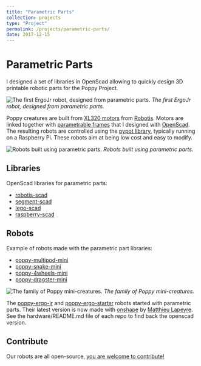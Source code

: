 ```yaml
---
title: "Parametric Parts"
collection: projects
type: "Project"
permalink: /projects/parametric-parts/
date: 2017-12-15
---
```


# Parametric Parts

I designed a set of libraries in OpenScad allowing to quickly design 3D printable robotic parts for the Poppy Project.

![The first ErgoJr robot, designed from parametric parts.](../../images/poppy_ergojr_jumping.gif)
*The first ErgoJr robot, designed from parametric parts.*

Poppy creatures are built from [XL320 motors](http://support.robotis.com/en/product/dynamixel/xl-series/xl-320.htm) from [Robotis](http://en.robotis.com/). Motors are linked together with [parametrable frames](https://github.com/jgrizou/robotis-scad) that I designed with [OpenScad](http://www.openscad.org/). The resulting robots are controlled using the [pypot library](https://github.com/poppy-project/pypot), typically running on a Raspberry Pi. These robots aim at being low cost and easy to modify.

![Robots built using parametric parts.](../../images/ergojr_variation-768x576.jpg)
*Robots built using parametric parts.*

## Libraries

OpenScad libraries for parametric parts:

- [robotis-scad](https://github.com/jgrizou/robotis-scad)
- [segment-scad](https://github.com/jgrizou/segment-scad)
- [lego-scad](https://github.com/jgrizou/lego-scad)
- [raspberry-scad](https://github.com/jgrizou/raspberry-scad)

## Robots

Example of robots made with the parametric part libraries:

- [poppy-multipod-mini](https://github.com/poppy-project/poppy-multipod-mini)
- [poppy-snake-mini](https://github.com/poppy-project/poppy-snake-mini)
- [poppy-4wheels-mini](https://github.com/poppy-project/poppy-4wheels-mini)
- [poppy-dragster-mini](https://github.com/poppy-project/poppy-dragster-mini)

![The family of Poppy mini-creatures.](../../images/poppy_mini_familly-768x694.png)
*The family of Poppy mini-creatures.*

The [poppy-ergo-jr](https://github.com/poppy-project/poppy-ergo-jr) and [poppy-ergo-starter](https://github.com/poppy-project/poppy-ergo-starter) robots started with parametric parts. Their latest version is now made with [onshape](https://www.onshape.com/) by [Matthieu Lapeyre](https://github.com/matthieu-lapeyre). See the hardware/README.md file of each repo to find back the openscad version.

## Contribute

Our robots are all open-source, [you are welcome to contribute!](https://forum.poppy-project.org/t/cfc-extending-the-poppy-mini-family-we-need-your-help/1346)
